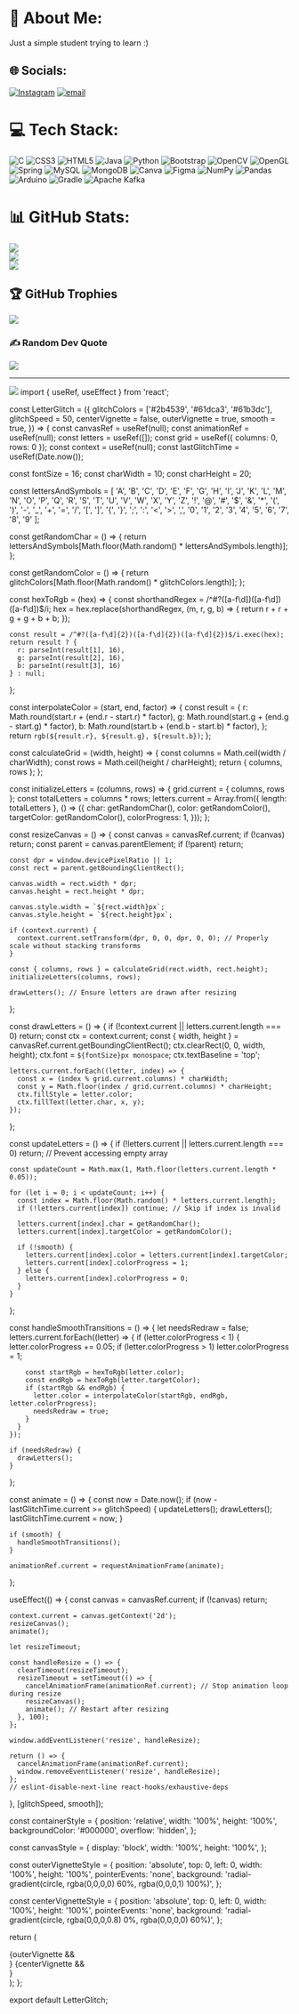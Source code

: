# 💫 About Me:
Just a simple student trying to learn :)


## 🌐 Socials:
[![Instagram](https://img.shields.io/badge/Instagram-%23E4405F.svg?logo=Instagram&logoColor=white)](https://instagram.com/sarthak_bhushan) [![email](https://img.shields.io/badge/Email-D14836?logo=gmail&logoColor=white)](mailto:sarthakbhushan7s@gmail.com) 

# 💻 Tech Stack:
![C](https://img.shields.io/badge/c-%2300599C.svg?style=flat&logo=c&logoColor=white) ![CSS3](https://img.shields.io/badge/css3-%231572B6.svg?style=flat&logo=css3&logoColor=white) ![HTML5](https://img.shields.io/badge/html5-%23E34F26.svg?style=flat&logo=html5&logoColor=white) ![Java](https://img.shields.io/badge/java-%23ED8B00.svg?style=flat&logo=openjdk&logoColor=white) ![Python](https://img.shields.io/badge/python-3670A0?style=flat&logo=python&logoColor=ffdd54) ![Bootstrap](https://img.shields.io/badge/bootstrap-%238511FA.svg?style=flat&logo=bootstrap&logoColor=white) ![OpenCV](https://img.shields.io/badge/opencv-%23white.svg?style=flat&logo=opencv&logoColor=white) ![OpenGL](https://img.shields.io/badge/OpenGL-%23FFFFFF.svg?style=flat&logo=opengl) ![Spring](https://img.shields.io/badge/spring-%236DB33F.svg?style=flat&logo=spring&logoColor=white) ![MySQL](https://img.shields.io/badge/mysql-4479A1.svg?style=flat&logo=mysql&logoColor=white) ![MongoDB](https://img.shields.io/badge/MongoDB-%234ea94b.svg?style=flat&logo=mongodb&logoColor=white) ![Canva](https://img.shields.io/badge/Canva-%2300C4CC.svg?style=flat&logo=Canva&logoColor=white) ![Figma](https://img.shields.io/badge/figma-%23F24E1E.svg?style=flat&logo=figma&logoColor=white) ![NumPy](https://img.shields.io/badge/numpy-%23013243.svg?style=flat&logo=numpy&logoColor=white) ![Pandas](https://img.shields.io/badge/pandas-%23150458.svg?style=flat&logo=pandas&logoColor=white) ![Arduino](https://img.shields.io/badge/-Arduino-00979D?style=flat&logo=Arduino&logoColor=white) ![Gradle](https://img.shields.io/badge/Gradle-02303A.svg?style=flat&logo=Gradle&logoColor=white) ![Apache Kafka](https://img.shields.io/badge/Apache%20Kafka-000?style=flat&logo=apachekafka)
# 📊 GitHub Stats:
![](https://github-readme-stats.vercel.app/api?username=SarthakBhushan&theme=aura_dark&hide_border=true&include_all_commits=true&count_private=false)<br/>
![](https://nirzak-streak-stats.vercel.app/?user=SarthakBhushan&theme=aura_dark&hide_border=true)<br/>
![](https://github-readme-stats.vercel.app/api/top-langs/?username=SarthakBhushan&theme=aura_dark&hide_border=true&include_all_commits=true&count_private=false&layout=compact)

## 🏆 GitHub Trophies
![](https://github-profile-trophy.vercel.app/?username=SarthakBhushan&theme=radical&no-frame=false&no-bg=true&margin-w=4)

### ✍️ Random Dev Quote
![](https://quotes-github-readme.vercel.app/api?type=horizontal&theme=radical)

---
[![](https://visitcount.itsvg.in/api?id=SarthakBhushan&icon=0&color=0)](https://visitcount.itsvg.in)
import { useRef, useEffect } from 'react';

const LetterGlitch = ({
  glitchColors = ['#2b4539', '#61dca3', '#61b3dc'],
  glitchSpeed = 50,
  centerVignette = false,
  outerVignette = true,
  smooth = true,
}) => {
  const canvasRef = useRef(null);
  const animationRef = useRef(null);
  const letters = useRef([]);
  const grid = useRef({ columns: 0, rows: 0 });
  const context = useRef(null);
  const lastGlitchTime = useRef(Date.now());

  const fontSize = 16;
  const charWidth = 10;
  const charHeight = 20;

  const lettersAndSymbols = [
    'A', 'B', 'C', 'D', 'E', 'F', 'G', 'H', 'I', 'J', 'K', 'L', 'M',
    'N', 'O', 'P', 'Q', 'R', 'S', 'T', 'U', 'V', 'W', 'X', 'Y', 'Z',
    '!', '@', '#', '$', '&', '*', '(', ')', '-', '_', '+', '=', '/',
    '[', ']', '{', '}', ';', ':', '<', '>', ',', '0', '1', '2', '3',
    '4', '5', '6', '7', '8', '9'
  ];

  const getRandomChar = () => {
    return lettersAndSymbols[Math.floor(Math.random() * lettersAndSymbols.length)];
  };

  const getRandomColor = () => {
    return glitchColors[Math.floor(Math.random() * glitchColors.length)];
  };

  const hexToRgb = (hex) => {
    const shorthandRegex = /^#?([a-f\d])([a-f\d])([a-f\d])$/i;
    hex = hex.replace(shorthandRegex, (m, r, g, b) => {
      return r + r + g + g + b + b;
    });

    const result = /^#?([a-f\d]{2})([a-f\d]{2})([a-f\d]{2})$/i.exec(hex);
    return result ? {
      r: parseInt(result[1], 16),
      g: parseInt(result[2], 16),
      b: parseInt(result[3], 16)
    } : null;
  };

  const interpolateColor = (start, end, factor) => {
    const result = {
      r: Math.round(start.r + (end.r - start.r) * factor),
      g: Math.round(start.g + (end.g - start.g) * factor),
      b: Math.round(start.b + (end.b - start.b) * factor),
    };
    return `rgb(${result.r}, ${result.g}, ${result.b})`;
  };

  const calculateGrid = (width, height) => {
    const columns = Math.ceil(width / charWidth);
    const rows = Math.ceil(height / charHeight);
    return { columns, rows };
  };

  const initializeLetters = (columns, rows) => {
    grid.current = { columns, rows };
    const totalLetters = columns * rows;
    letters.current = Array.from({ length: totalLetters }, () => ({
      char: getRandomChar(),
      color: getRandomColor(),
      targetColor: getRandomColor(),
      colorProgress: 1,
    }));
  };

  const resizeCanvas = () => {
    const canvas = canvasRef.current;
    if (!canvas) return;
    const parent = canvas.parentElement;
    if (!parent) return;

    const dpr = window.devicePixelRatio || 1;
    const rect = parent.getBoundingClientRect();

    canvas.width = rect.width * dpr;
    canvas.height = rect.height * dpr;

    canvas.style.width = `${rect.width}px`;
    canvas.style.height = `${rect.height}px`;

    if (context.current) {
      context.current.setTransform(dpr, 0, 0, dpr, 0, 0); // Properly scale without stacking transforms
    }

    const { columns, rows } = calculateGrid(rect.width, rect.height);
    initializeLetters(columns, rows);

    drawLetters(); // Ensure letters are drawn after resizing
  };

  const drawLetters = () => {
    if (!context.current || letters.current.length === 0) return;
    const ctx = context.current;
    const { width, height } = canvasRef.current.getBoundingClientRect();
    ctx.clearRect(0, 0, width, height);
    ctx.font = `${fontSize}px monospace`;
    ctx.textBaseline = 'top';

    letters.current.forEach((letter, index) => {
      const x = (index % grid.current.columns) * charWidth;
      const y = Math.floor(index / grid.current.columns) * charHeight;
      ctx.fillStyle = letter.color;
      ctx.fillText(letter.char, x, y);
    });
  };

  const updateLetters = () => {
    if (!letters.current || letters.current.length === 0) return; // Prevent accessing empty array

    const updateCount = Math.max(1, Math.floor(letters.current.length * 0.05));

    for (let i = 0; i < updateCount; i++) {
      const index = Math.floor(Math.random() * letters.current.length);
      if (!letters.current[index]) continue; // Skip if index is invalid

      letters.current[index].char = getRandomChar();
      letters.current[index].targetColor = getRandomColor();

      if (!smooth) {
        letters.current[index].color = letters.current[index].targetColor;
        letters.current[index].colorProgress = 1;
      } else {
        letters.current[index].colorProgress = 0;
      }
    }
  };

  const handleSmoothTransitions = () => {
    let needsRedraw = false;
    letters.current.forEach((letter) => {
      if (letter.colorProgress < 1) {
        letter.colorProgress += 0.05;
        if (letter.colorProgress > 1) letter.colorProgress = 1;

        const startRgb = hexToRgb(letter.color);
        const endRgb = hexToRgb(letter.targetColor);
        if (startRgb && endRgb) {
          letter.color = interpolateColor(startRgb, endRgb, letter.colorProgress);
          needsRedraw = true;
        }
      }
    });

    if (needsRedraw) {
      drawLetters();
    }
  };

  const animate = () => {
    const now = Date.now();
    if (now - lastGlitchTime.current >= glitchSpeed) {
      updateLetters();
      drawLetters();
      lastGlitchTime.current = now;
    }

    if (smooth) {
      handleSmoothTransitions();
    }

    animationRef.current = requestAnimationFrame(animate);
  };

  useEffect(() => {
    const canvas = canvasRef.current;
    if (!canvas) return;

    context.current = canvas.getContext('2d');
    resizeCanvas();
    animate();

    let resizeTimeout;

    const handleResize = () => {
      clearTimeout(resizeTimeout);
      resizeTimeout = setTimeout(() => {
        cancelAnimationFrame(animationRef.current); // Stop animation loop during resize
        resizeCanvas();
        animate(); // Restart after resizing
      }, 100);
    };

    window.addEventListener('resize', handleResize);

    return () => {
      cancelAnimationFrame(animationRef.current);
      window.removeEventListener('resize', handleResize);
    };
    // eslint-disable-next-line react-hooks/exhaustive-deps
  }, [glitchSpeed, smooth]);

  const containerStyle = {
    position: 'relative',
    width: '100%',
    height: '100%',
    backgroundColor: '#000000',
    overflow: 'hidden',
  };

  const canvasStyle = {
    display: 'block',
    width: '100%',
    height: '100%',
  };

  const outerVignetteStyle = {
    position: 'absolute',
    top: 0,
    left: 0,
    width: '100%',
    height: '100%',
    pointerEvents: 'none',
    background: 'radial-gradient(circle, rgba(0,0,0,0) 60%, rgba(0,0,0,1) 100%)',
  };

  const centerVignetteStyle = {
    position: 'absolute',
    top: 0,
    left: 0,
    width: '100%',
    height: '100%',
    pointerEvents: 'none',
    background: 'radial-gradient(circle, rgba(0,0,0,0.8) 0%, rgba(0,0,0,0) 60%)',
  };

  return (
    <div style={containerStyle}>
      <canvas ref={canvasRef} style={canvasStyle} />
      {outerVignette && <div style={outerVignetteStyle}></div>}
      {centerVignette && <div style={centerVignetteStyle}></div>}
    </div>
  );
};

export default LetterGlitch;

<!-- Proudly created with GPRM ( https://gprm.itsvg.in ) -->
